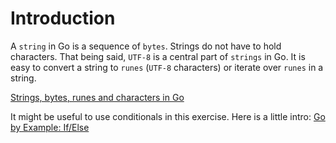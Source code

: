 # Introduction

A `string` in Go is a sequence of `bytes`. Strings do not have to hold characters.
That being said, `UTF-8` is a central part of `strings` in Go. It is easy to convert
a string to `runes` (`UTF-8` characters) or iterate over `runes` in a string.

[Strings, bytes, runes and characters in Go](https://blog.golang.org/strings)

It might be useful to use conditionals in this exercise. Here is a little intro:
[Go by Example: If/Else](https://gobyexample.com/if-else)
